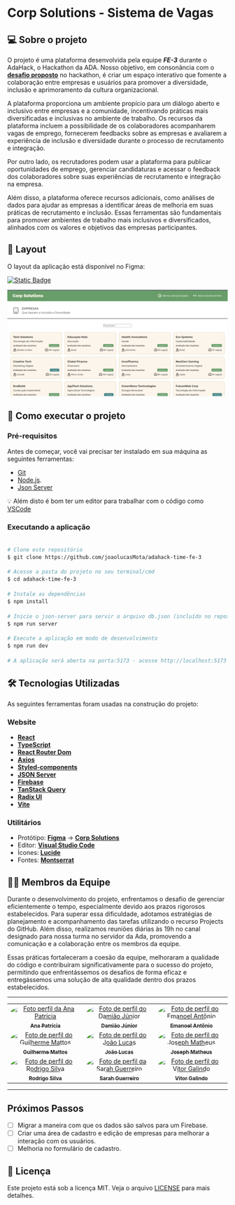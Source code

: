 # Corp Solutions - Sistema de Vagas

## 💻 Sobre o projeto

O projeto é uma plataforma desenvolvida pela equipe **_FE-3_** durante o AdaHack, o Hackathon da ADA. Nosso objetivo, em consonância com o [**desafio proposto**](./readme/case-adahack.md) no hackathon, é criar um espaço interativo que fomente a colaboração entre empresas e usuários para promover a diversidade, inclusão e aprimoramento da cultura organizacional.

A plataforma proporciona um ambiente propício para um diálogo aberto e inclusivo entre empresas e a comunidade, incentivando práticas mais diversificadas e inclusivas no ambiente de trabalho. Os recursos da plataforma incluem a possibilidade de os colaboradores acompanharem vagas de emprego, fornecerem feedbacks sobre as empresas e avaliarem a experiência de inclusão e diversidade durante o processo de recrutamento e integração.

Por outro lado, os recrutadores podem usar a plataforma para publicar oportunidades de emprego, gerenciar candidaturas e acessar o feedback dos colaboradores sobre suas experiências de recrutamento e integração na empresa.

Além disso, a plataforma oferece recursos adicionais, como análises de dados para ajudar as empresas a identificar áreas de melhoria em suas práticas de recrutamento e inclusão. Essas ferramentas são fundamentais para promover ambientes de trabalho mais inclusivos e diversificados, alinhados com os valores e objetivos das empresas participantes.

## 🎨 Layout

O layout da aplicação está disponível no Figma:

[![Static Badge](https://img.shields.io/badge/Acessar_Layout-Figma-2304D361)](https://www.figma.com/file/MbbxQeL72GFB4CvAjdGiGO/Projeto-Hackathon---Corp-Solutions?type=design&node-id=2197%3A3&mode=design&t=k4f5WlzuX1WF8h1u-1)

![Tela inicial](./readme/screenshots/tela_inicial.png)

## 🚀 Como executar o projeto

### Pré-requisitos

Antes de começar, você vai precisar ter instalado em sua máquina as seguintes ferramentas:

- [Git](https://git-scm.com)
- [Node.js](https://nodejs.org/en/).
- [Json Server](https://github.com/typicode/json-server)

💡 Além disto é bom ter um editor para trabalhar com o código como [VSCode](https://code.visualstudio.com/)

### Executando a aplicação

```bash

# Clone este repositório
$ git clone https://github.com/joaolucasMota/adahack-time-fe-3

# Acesse a pasta do projeto no seu terminal/cmd
$ cd adahack-time-fe-3

# Instale as dependências
$ npm install

# Inicie o json-server para servir o arquivo db.json (incluído no repositório)
$ npm run server

# Execute a aplicação em modo de desenvolvimento
$ npm run dev

# A aplicação será aberta na porta:5173 - acesse http://localhost:5173

```

## 🛠 Tecnologias Utilizadas

As seguintes ferramentas foram usadas na construção do projeto:

### Website

- **[React](https://react.dev/)**
- **[TypeScript](https://www.typescriptlang.org/)**
- **[React Router Dom](https://reactrouter.com/en/main)**
- **[Axios](https://github.com/axios/axios)**
- **[Styled-components](https://styled-components.com)**
- **[JSON Server](https://github.com/typicode/json-server)**
- **[Firebase](https://firebase.google.com/docs?hl=pt&authuser=0&_gl=1*x2p35x*_ga*MTUzOTEwOTUwLjE3MTMzMTkyODg.*_ga_CW55HF8NVT*MTcxMzMxOTI4OS4xLjEuMTcxMzMxOTI5OC41MS4wLjA.)**
- **[TanStack Query](https://tanstack.com/query/latest/docs/framework/react/overview)**
- **[Radix UI](https://www.radix-ui.com)**
- **[Vite](https://vitejs.dev)**

### Utilitários

- Protótipo: **[Figma](https://www.figma.com/)** → **[Corp Solutions](https://www.figma.com/file/MbbxQeL72GFB4CvAjdGiGO/Projeto-Hackathon---Corp-Solutions?type=design&node-id=2197%3A3&mode=design&t=k4f5WlzuX1WF8h1u-1)**
- Editor: **[Visual Studio Code](https://code.visualstudio.com/)**
- Ícones: **[Lucide](https://lucide.dev)**
- Fontes: **[Montserrat](https://fonts.google.com/specimen/Montserrat)**

## 👨‍💻 Membros da Equipe

Durante o desenvolvimento do projeto, enfrentamos o desafio de gerenciar eficientemente o tempo, especialmente devido aos prazos rigorosos estabelecidos. Para superar essa dificuldade, adotamos estratégias de planejamento e acompanhamento das tarefas utilizando o recurso Projects do GitHub. Além disso, realizamos reuniões diárias às 19h no canal designado para nossa turma no servidor da Ada, promovendo a comunicação e a colaboração entre os membros da equipe.

Essas práticas fortaleceram a coesão da equipe, melhoraram a qualidade do código e contribuíram significativamente para o sucesso do projeto, permitindo que enfrentássemos os desafios de forma eficaz e entregássemos uma solução de alta qualidade dentro dos prazos estabelecidos.

---

<table>
  <tr>
    <td align="center">
      <a href="https://github.com/ananeres">
        <img style="border-radius: 50%;" src="https://avatars.githubusercontent.com/u/138529535?v=4" width="100px;" alt="Foto perfil da Ana Patrícia"/><br />
        <sub>
          <b>Ana Patrícia</b>
        </sub>
      </a>
    </td>
    <td align="center">
      <a href="https://github.com/juninho-Oliveira">
        <img style="border-radius: 50%;" src="https://avatars.githubusercontent.com/u/123269234?v=4" width="100px;" alt="Foto de perfil do Damião Júnior"/><br />
        <sub>
          <b>Damião Júnior</b>
        </sub>
      </a>
    </td>
    <td align="center">
      <a href="https://github.com/emanoelantonio">
        <img style="border-radius: 50%;" src="https://avatars.githubusercontent.com/u/60781248?v=4" width="100px;" alt="Foto de perfil do Emanoel Antônio"/><br />
        <sub>
          <b>Emanoel Antônio</b>
        </sub>
      </a>
    </td>
  </tr>
  <tr>
    <td align="center">
      <a href="https://github.com/guimattos91">
        <img style="border-radius: 50%;" src="https://avatars.githubusercontent.com/u/91551718?v=4" width="100px;" alt="Foto de perfil do Guilherme Mattos"/><br />
        <sub>
          <b>Guilherme Mattos</b>
        </sub>
      </a>
    </td>
    <td align="center">
      <a href="https://github.com/joaolucasMota">
        <img style="border-radius: 50%;" src="https://avatars.githubusercontent.com/u/86432480?v=4" width="100px;" alt="Foto de perfil do João Lucas"/><br />
        <sub>
          <b>João Lucas</b>
        </sub>
      </a>
    </td>
    <td align="center">
      <a href="https://github.com/josephmatheus">
        <img style="border-radius: 50%;" src="https://avatars.githubusercontent.com/u/89085971?v=4" width="100px;" alt="Foto de perfil do Joseph Matheus"/><br />
        <sub>
          <b>Joseph Matheus</b>
        </sub>
      </a>
    </td>
  </tr>
  <tr>
    <td align="center">
      <a href="https://github.com/RodrigoSilva5">
        <img style="border-radius: 50%;" src="https://avatars.githubusercontent.com/u/89227598?v=4" width="100px;" alt="Foto de perfil do Rodrigo Silva"/><br />
        <sub>
          <b>Rodrigo Silva</b>
        </sub>
      </a>
    </td>
    <td align="center">
      <a href="https://github.com/sarahguerreiro">
        <img style="border-radius: 50%;" src="https://avatars.githubusercontent.com/u/90399406?v=4" width="100px;" alt="Foto de perfil da Sarah Guerreiro"/><br />
        <sub>
          <b>Sarah Guerreiro</b>
        </sub>
      </a>
    </td>
    <td align="center">
      <a href="https://github.com/BR-Darkness">
        <img style="border-radius: 50%;" src="https://avatars.githubusercontent.com/u/88292832?v=4" width="100px;" alt="Foto de perfil do Vitor Galindo"/><br />
        <sub>
          <b>Vitor Galindo</b>
        </sub>
      </a>
    </td>
  </tr>
</table>

---

## Próximos Passos

- [ ] Migrar a maneira com que os dados são salvos para um Firebase.
- [ ] Criar uma área de cadastro e edição de empresas para melhorar a interação com os usuários.
- [ ] Melhoria no formulário de cadastro.

## 📝 Licença

Este projeto está sob a licença MIT. Veja o arquivo [LICENSE](./LICENSE) para mais detalhes.
